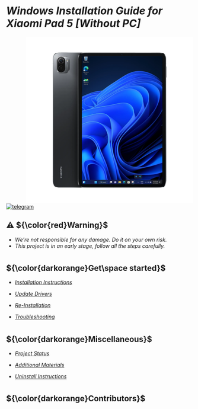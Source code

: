 # _Windows Installation Guide for Xiaomi Pad 5 [Without PC]_

<img align="right" src="/guide/nabu.png" width="450" alt="Windows installation on NABU">

[![telegram](https://img.shields.io/badge/chat-telegram-brightgreen.svg?logo=telegram&style=flat-square)](https://t.me/nabuwoa)

## ⚠️ ${\color{red}Warning}$
- _We're not responsible for any damage. Do it on your own risk._
- _This project is in an early stage, follow all the steps carefully._

#
## ${\color{darkorange}Get\space started}$
- [_Installation Instructions_](guide/Installation.md)

- [_Update Drivers_](https://github.com/Kumar-Jy/Windows-in-NABU-Without-PC/releases/tag/NabuDriverUpdater)

- [_Re-Installation_](guide/Re-Installation.md)
  
- [_Troubleshooting_](https://github.com/erdilS/Port-Windows-11-Xiaomi-Pad-5/blob/main/guide/English/troubleshooting-en.md)
#
## ${\color{darkorange}Miscellaneous}$
- [_Project Status_](https://github.com/erdilS/Port-Windows-11-Xiaomi-Pad-5/blob/main/guide/English/status.md)

- [_Additional Materials_](https://github.com/erdilS/Port-Windows-11-Xiaomi-Pad-5/blob/main/guide/English/Additional-materials-en.md)

- [_Uninstall Instructions_]()
#
## ${\color{darkorange}Contributors}$

